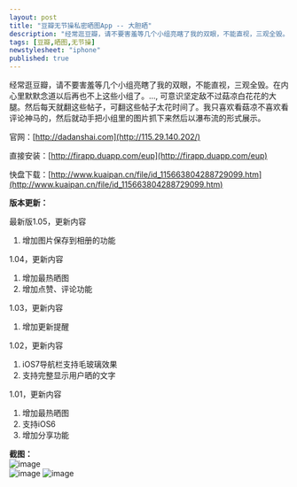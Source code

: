 ```yaml
---
layout: post
title: "豆瓣无节操私密晒图App -- 大胆晒"
description: "经常逛豆瓣，请不要害羞等几个小组亮瞎了我的双眼，不能直视，三观全毁。在内心里默默念道以后再也不上这些小组了。..., 可意识坚定敌不过菇凉白花花的大腿。然后每天就翻这些帖子，可翻这些帖子太花时间了。我只喜欢看菇凉不喜欢看评论神马的，然后就动手把小组里的图片抓下来然后以瀑布流的形式展示。"
tags: [豆瓣,晒图,无节操]
newstylesheet: "iphone"
published: true
---
```


经常逛豆瓣，请不要害羞等几个小组亮瞎了我的双眼，不能直视，三观全毁。在内心里默默念道以后再也不上这些小组了。..., 可意识坚定敌不过菇凉白花花的大腿。然后每天就翻这些帖子，可翻这些帖子太花时间了。我只喜欢看菇凉不喜欢看评论神马的，然后就动手把小组里的图片抓下来然后以瀑布流的形式展示。

官网：[http://dadanshai.com](http://115.29.140.202/)

直接安装：[http://firapp.duapp.com/eup](http://firapp.duapp.com/eup)

快盘下载：[http://www.kuaipan.cn/file/id_115663804288729099.htm](http://www.kuaipan.cn/file/id_115663804288729099.htm)

**版本更新：**  

最新版1.05，更新内容  
1. 增加图片保存到相册的功能 

1.04，更新内容  
1. 增加最热晒图  
2. 增加点赞、评论功能

1.03，更新内容  
1. 增加更新提醒

1.02，更新内容  
1. iOS7导航栏支持毛玻璃效果  
2. 支持完整显示用户晒的文字  
  
1.01，更新内容  
1. 增加最热晒图  
2. 支持iOS6
3. 增加分享功能  
  
**截图：**  
![image](http://app.wapx.cn/appfile//864c09b8d7bee838aaa0300088b692fa/image1.png?03221943097166108075)  
![image](http://app.wapx.cn/appfile//864c09b8d7bee838aaa0300088b692fa/image2.png?03221942598079208497)
![image](http://images.feng.com/data/attachment/forum/201403/22/235319at5fe8fktffrs5wx.jpg)
